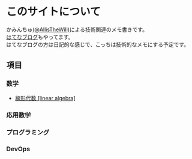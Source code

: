 # このサイトについて

かみんちゅ[(@AllisTheWill)](https://twitter.com/AllisTheWill)による技術関連のメモ書きです。  
[はてなブログ](https://nanabyo.hatenablog.com/)もやってます。  
はてなブログの方は日記的な感じで、こっちは技術的なメモにする予定です。  

## 項目

### 数学

- [線形代数 [linear algebra]](linearalgebra/test1)

### 応用数学

### プログラミング

### DevOps
